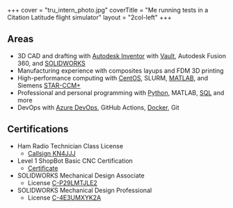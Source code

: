 +++
cover = "tru_intern_photo.jpg"
coverTitle = "Me running tests in a Citation Latitude flight simulator"
layout = "2col-left"
+++

## Areas

- 3D CAD and drafting with [Autodesk Inventor](/tags/autodesk-inventor) with [Vault](/tags/autodesk-vault), Autodesk Fusion 360, and [SOLIDWORKS](/tags/solidworks)
- Manufacturing experience with composites layups and FDM 3D printing
- High-performance computing with [CentOS](/tags/centos), SLURM, [MATLAB](/tags/matlab), and Siemens [STAR-CCM+](/tags/star-ccm+)
- Professional and personal programming with [Python](/tags/python), MATLAB, [SQL](/tags/sql) and more
- DevOps with [Azure DevOps](/tags/azure-devops), GitHub Actions, [Docker](/tags/docker), Git

## Certifications

- Ham Radio Technician Class License
  - [Callsign KN4JJJ](https://nthnv.me/ham)
- Level 1 ShopBot Basic CNC Certification
  - [Certificate](https://nthnv.me/shopbot)
- SOLIDWORKS Mechanical Design Associate
  - License [C-P29LMTJLE2](https://nthnv.me/cswa)
- SOLIDWORKS Mechanical Design Professional
  - License [C-4E3UMXYK2A](https://nthnv.me/cswp)
